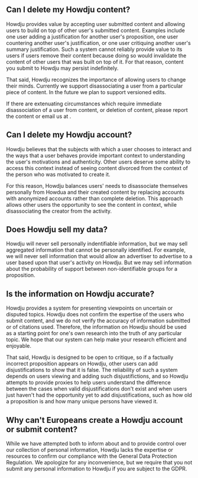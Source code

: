 ## Can I delete my Howdju content?

Howdju provides value by accepting user submitted content and allowing users to build on top of other user's submitted
content. Examples include one user adding a justification for another user's proposition, one user countering another
user's justification, or one user critiquing another user's summary justification. Such a system cannot reliably provide
value to its users if users remove their content because doing so would invalidate the content of other users
that was built on top of it. For that reason, content you submit to Howdju may persist indefinitely.

That said, Howdju recognizes the importance of allowing users to change their minds. Currently we support disassociating
a user from a particular piece of content. In the future we plan to support versioned edits.

If there are extenuating circumstances which require immediate disassociation of a user from content, or deletion of
content, please report the content or email us at
<span data-type="email" data-email-user="report" data-email-domain="howdju.com"></span>.

## Can I delete my Howdju account?

Howdju believes that the subjects with which a user chooses to interact and the ways that a user behaves provide
important context to understanding the user's motivations and authenticity. Other users deserve some ability to access
this context instead of seeing content divorced from the context of the person who was motivated to create it.

For this reason, Howdju balances users' needs to disassociate themselves personally from Howdua and their created
content by replacing accounts with anonymized accounts rather than complete deletion. This approach allows other users
the opportunity to see the content in context, while disassociating the creator from the activity.

## Does Howdju sell my data?

Howdju will never sell personally indentifiable information, but we may sell aggregated information that cannot be
personally identified. For example, we will never sell information that would allow an advertiser to advertise to
a user based upon that user's activity on Howdju. But we may sell information about the probability of support between
non-identifiable groups for a proposition.

## Is the information on Howdju accurate?

Howdju provides a system for presenting viewpoints on uncertain or disputed topics. Howdju does not confirm the
expertise of the users who submit content, and we do not verify the accuracy of information submitted or of citations
used. Therefore, the information on Howdju should be used as a starting point for one's own research into the truth of any
particular topic. We hope that our system can help make your research efficient and enjoyable.

That said, Howdju is designed to be open to critique, so if a factually incorrect proposition appears on Howdju, other
users can add disjustifications to show that it is false. The reliability of such a system depends on users viewing
and adding such disjustifictions, and so Howdju attempts to provide proxies to help users understand the difference
between the cases when valid disjustifications don't exist and when users just haven't had the opportunity yet to add
disjustifications, such as how old a proposition is and how many unique persons have viewed it.

## Why can't Europeans create a Howdju account or submit content?

While we have attempted both to inform about and to provide control over our collection of personal information, Howdju
lacks the expertise or resources to confirm our compliance with the General Data Protection Regulation. We apologize for
any inconvenience, but we require that you not submit any personal information to Howdju if you are subject to the GDPR.
